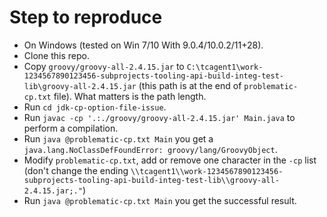 # Step to reproduce

- On Windows (tested on Win 7/10 With 9.0.4/10.0.2/11+28).
- Clone this repo.
- Copy `groovy/groovy-all-2.4.15.jar` to `C:\tcagent1\work-1234567890123456-subprojects-tooling-api-build-integ-test-lib\groovy-all-2.4.15.jar` (this path is at the end of `problematic-cp.txt` file). What matters is the path length.
- Run `cd jdk-cp-option-file-issue`.
- Run `javac -cp '.:./groovy/groovy-all-2.4.15.jar' Main.java` to perform a compilation.
- Run `java @problematic-cp.txt Main` you get a `java.lang.NoClassDefFoundError: groovy/lang/GroovyObject`.
- Modify `problematic-cp.txt`, add or remove one character in the `-cp` list (don't change the ending `\\tcagent1\\work-1234567890123456-subprojects-tooling-api-build-integ-test-lib\\groovy-all-2.4.15.jar;."`) 
- Run `java @problematic-cp.txt Main` you get the successful result.
